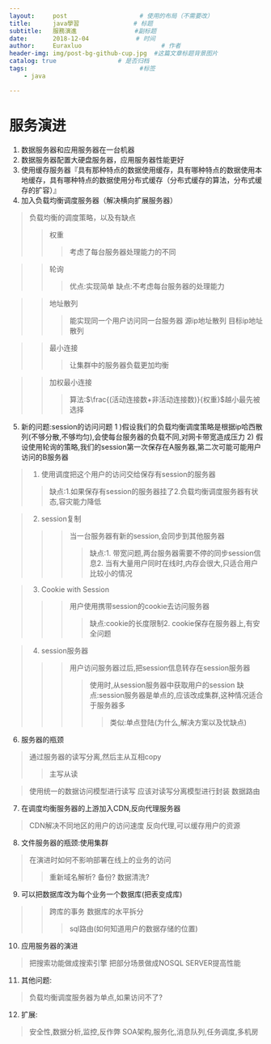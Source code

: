 ```yaml
---
layout:     post                    # 使用的布局（不需要改）
title:      java學習               # 标题 
subtitle:   服務演進                #副标题
date:       2018-12-04             # 时间
author:     Euraxluo                      # 作者
header-img: img/post-bg-github-cup.jpg  #这篇文章标题背景图片
catalog: true                 # 是否归档
tags:                               #标签
    - java

---
```


# 服务演进
1. 数据服务器和应用服务器在一台机器
2. 数据服务器配置大硬盘服务器，应用服务器性能更好
3. 使用缓存服务器『具有那种特点的数据使用缓存，具有哪种特点的数据使用本地缓存，具有哪种特点的数据使用分布式缓存（分布式缓存的算法，分布式缓存的扩容）』
4. 加入负载均衡调度服务器（解决横向扩展服务器）
>负载均衡的调度策略，以及有缺点
>>权重
>>
>>>考虑了每台服务器处理能力的不同

>>轮询
>>>优点:实现简单
>>>缺点:不考虑每台服务器的处理能力

>>地址散列
>>>能实现同一个用户访问同一台服务器
>>>源ip地址散列
>>>目标ip地址散列


>>最小连接
>>
>>>让集群中的服务器负载更加均衡

>>加权最小连接
>>
>>>算法:$\frac{(活动连接数+非活动连接数)}{权重}$越小最先被选择

5. 新的问题:session的访问问题
    1 )假设我们的负载均衡调度策略是根据ip哈西散列(不够分散,不够均匀),会使每台服务器的负载不同,对网卡带宽造成压力
    2) 假设使用轮询的策略,我们的session第一次保存在A服务器,第二次可能可能用户访问的B服务器

  >1. 使用调度把这个用户的访问交给保存有session的服务器
  >>缺点:1.如果保存有session的服务器挂了2.负载均衡调度服务器有状态,容灾能力降低

  >2. session复制
  > >>当一台服务器有新的session,会同步到其他服务器
  > >>
  > >>>缺点:1. 带宽问题,两台服务器需要不停的同步session信息2. 当有大量用户同时在线时,内存会很大,只适合用户比较小的情况

  >3. Cookie with Session
  > >>用户使用携带session的cookie去访问服务器
  > >>
  > >>>缺点:cookie的长度限制2. cookie保存在服务器上,有安全问题

  >4. session服务器
  > >>用户访问服务器过后,把session信息转存在session服务器
  > >>>使用时,从session服务器中获取用户的session
  > >>>缺点:session服务器是单点的,应该改成集群,这种情况适合于服务器多
  > >>>
  > >>>>类似:单点登陆(为什么,解决方案以及忧缺点)

6. 服务器的瓶颈
>通过服务器的读写分离,然后主从互相copy
>
>>主写从读

>使用统一的数据访问模型进行读写
>应该对读写分离模型进行封装
>数据路由

7. 在调度均衡服务器的上游加入CDN,反向代理服务器
>CDN解决不同地区的用户的访问速度
>反向代理,可以缓存用户的资源

8. 文件服务器的瓶颈:使用集群
>在演进时如何不影响部署在线上的业务的访问
>>重新域名解析?
>>备份?
>>数据清洗?

9. 可以把数据库改为每个业务一个数据库(把表变成库)
>>跨库的事务
>>数据库的水平拆分
>>
>>>sql路由(如何知道用户的数据存储的位置)

10. 应用服务器的演进
>把搜索功能做成搜索引擎
>把部分场景做成NOSQL SERVER提高性能

11. 其他问题:
>负载均衡调度服务器为单点,如果访问不了?

12. 扩展:
>安全性,数据分析,监控,反作弊
>SOA架构,服务化,消息队列,任务调度,多机房